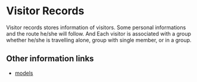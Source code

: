 # Visitor Records
Visitor records stores information of visitors. Some personal informations and the route he/she will follow. And Each visitor is associated with a group whether he/she is travelling alone, group with single member, or in a group. 

## Other information links
- [models]()